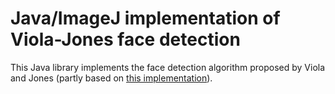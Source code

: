 # Java/ImageJ implementation of Viola-Jones face detection #

This Java library implements the face detection algorithm proposed by Viola and Jones 
(partly based on 
[this implementation](https://code.google.com/archive/p/jviolajones/)).
